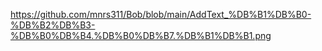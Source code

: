 https://github.com/mnrs311/Bob/blob/main/AddText_%DB%B1%DB%B0-%DB%B2%DB%B3-%DB%B0%DB%B4.%DB%B0%DB%B7.%DB%B1%DB%B1.png
